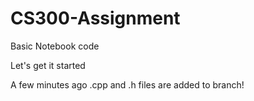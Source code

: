 # CS300-Assignment
Basic Notebook code

Let's get it started

A few minutes ago .cpp and .h files are added to branch!
